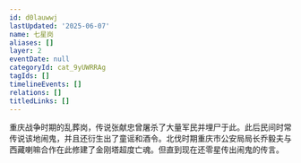 ```yaml
---
id: d0lauwwj
lastUpdated: '2025-06-07'
name: 七星岗
aliases: []
layer: 2
eventDate: null
categoryId: cat_9yUWRRAg
tagIds: []
timelineEvents: []
relations: []
titledLinks: []
---
```

重庆战争时期的乱葬岗，传说张献忠曾屠杀了大量军民并埋尸于此。此后民间时常传说该地闹鬼，并且还衍生出了童谣和酒令。北伐时期重庆市公安局局长乔毅夫与西藏喇嘛合作在此修建了金刚塔超度亡魂。但直到现在还零星传出闹鬼的传言。
